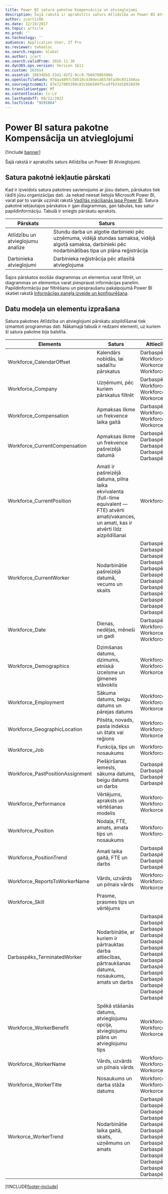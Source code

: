 ```yaml
---
title: Power BI satura pakotne Kompensācija un atvieglojumi
description: Šajā rakstā ir aprakstīts saturs Atlīdzība un Power BI Atvieglojumi.
author: jcart1106
ms.date: 12/19/2017
ms.topic: article
ms.prod: ''
ms.technology: ''
audience: Application User, IT Pro
ms.reviewer: twheeloc
ms.search.region: Global
ms.author: jcart
ms.search.validFrom: 2016-11-30
ms.dyn365.ops.version: Version 1611
ms.custom: 263914
ms.assetid: 18634bb5-3341-42f2-9cc9-7b04708b506b
ms.openlocfilehash: 978aa4897c58518c430decd8570fa30c851349aa
ms.sourcegitcommit: 87e727005399c82cbb6509f5ce9fb33d18928d30
ms.translationtype: MT
ms.contentlocale: lv-LV
ms.lasthandoff: 08/12/2022
ms.locfileid: "9291864"
---
```

# <a name="compensation-and-benefits-power-bi-content"></a>Power BI satura pakotne Kompensācija un atvieglojumi

[!include [banner](../includes/banner.md)]

Šajā rakstā ir aprakstīts saturs Atlīdzība un Power BI Atvieglojumi. 

## <a name="reports-that-are-included-in-the-content-pack"></a>Satura pakotnē iekļautie pārskati
Kad ir izveidots satura pakotnes savienojums ar jūsu datiem, pārskatos tiek rādīti jūsu organizācijas dati. Ja nekad neesat lietojis Microsoft Power BI, varat par to vairāk uzzināt rakstā [Vadītās mācīšanās lapa Power BI](https://powerbi.microsoft.com/guided-learning/?WT.mc_id=PBIService_GetData). Satura pakotnē iekļautajos pārskatos ir gan diagrammas, gan tabulas, kas satur papildinformāciju. Tabulā ir sniegts pārskatu apraksts.

| Pārskats                     | Saturs                                                                                                                              |
|----------------------------|---------------------------------------------------------------------------------------------------------------------------------------|
| Atlīdzību un atvieglojumu analīze | Stundu darba un algotie darbinieki pēc uzņēmuma, vidējā stundas samaksa, vidējā algotā samaksa, darbinieki pēc nodarbinātības tipa un plāna reģistrācija |
| Darbinieka atvieglojumi          | Darbinieka reģistrācija pēc atlasītā atvieglojuma                                                                                               |

Šajos pārskatos esošās diagrammas un elementus varat filtrēt, un diagrammas un elementus varat piespraust informācijas panelim. Papildinformāciju par filtrēšanu un piespraušanu pakalpojumā Power BI skatiet rakstā [Informācijas paneļa izveide un konfigurēšana](https://powerbi.microsoft.com/guided-learning/powerbi-learning-4-2-create-configure-dashboards).

## <a name="understanding-the-data-model-and-entities"></a>Datu modeļa un elementu izprašana
Satura pakotnes Atlīdzība un atvieglojumi pārskatu aizpildīšanai tiek izmantoti programmas dati. Nākamajā tabulā ir redzami elementi, uz kuriem šī satura pakotne bija balstīta.

| Elements                            | Saturs                                                                                                   | Attiecības ar citiem elementiem |
|-----------------------------------|------------------------------------------------------------------------------------------------------------|-----------------------------------|
| Workforce\_CalendarOffset         | Kalendārs nobīdās, lai sadalītu pārskatus                                                                          | Darbaspēks\_PastPositionAssignment, Workforce\_PositionTrend, Workorce\_WorkerTrend, Workforce\_TerminatedWorker |
| Workforce\_Company                | Uzņēmumi, pēc kuriem pārskatus filtrēt                                                                             | Darbaspēks\_CurrentCompensation, Workforce\_CurrentWorker, Workforce\_TerminatedWorker, Workorce\_WorkerTrend |
| Workforce\_Compensation           | Apmaksas likme un frekvence laika gaitā                                                                           | Darbaspēks\_CurrentCompensation, Workforce\_CurrentWorker, Workforce\_TerminatedWorker, Workorce\_WorkerTrend |
| Workforce\_CurrentCompensation    | Apmaksas likme un frekvence pašreizējā datumā                                                              | Darbaspēks\_Uzņēmums, Darbaspēks\_Atlīdzība, Darbaspēks\_Demogrāfiskie dati, Darbaspēks\_Darbs, Darbaspēks\_Amats |
| Workforce\_CurrentPosition        | Amati ir pašreizējā datuma, pilna laika ekvivalenta (full-time equivalent — FTE) atvērti amati/vakances, un amati, kas ir atvērti līdz aizpildīšanai | Workforce\_Job, Workforce\_Position |
| Workforce\_CurrentWorker          | Nodarbinātie pašreizējā datumā, vecums un skaits                                                         | Darbaspēks\_Uzņēmums, Darbaspēks\_Atlīdzība, Darbaspēks\_GeographicLocation, Darbaspēks\_Veiktspēja, Darbaspēks\_WorkerName, Darbaspēks\_ReportsToWorkerName, Darbaspēks\_WorkerTitle, Darbaspēks\_Demogrāfiskie dati, Darbaspēks\_Darbs, Darbaspēks\_Nodarbinātība, Darbaspēks\_Amats, Darbaspēks\_WorkerBenefit |
| Workforce\_Date                   | Dienas, nedēļas, mēneši un gadi                                                                             | Darbaspēks\_PastPositionAssignment, Workforce\_PositionTrend, Workorce\_TerminatedWorker, Workforce\_WorkerTrend |
| Workforce\_Demographics           | Dzimšanas datums, dzimums, etniskā izcelsme un ģimenes stāvoklis                                                   | Workforce\_CurrentWorker, Workforce\_TerminatedWorker, Workorce\_WorkerTrend |
| Workforce\_Employment             | Sākuma datums, beigu datums un pārejas datums                                                                  | Workforce\_CurrentWorker, Workforce\_TerminatedWorker, Workorce\_WorkerTrend |
| Workforce\_GeographicLocation     | Pilsēta, novads, pasta indekss un štats vai reģions                                                           | Workforce\_CurrentWorker, Workforce\_TerminatedWorker, Workorce\_WorkerTrend |
| Workforce\_Job                    | Funkcija, tips un nosaukums                                                                                  | Workforce\_CurrentPosition, Workforce\_CurrentWorker |
| Workforce\_PastPositionAssignment | Piešķiršanas iemesls, sākuma datums, beigu datums un darbs                                                           | Darbaspēks\_CalendarOffset, Darbaspēks\_Datums, Darbaspēks\_Darbs, Darbaspēks\_Amats |
| Workforce\_Performance            | Vērtējums, apraksts un vērtēšanas modelis                                                                      | Workforce\_CurrentWorker, Workforce\_TerminatedWorker, Workorce\_WorkerTrend |
| Workforce\_Position               | Nodaļa, FTE, amats, amata tips un nosaukums                                                        | Workforce\_CurrentPosition, Workforce\_CurrentWorker |
| Workforce\_PositionTrend          | Amati laika gaitā, FTE un darbs                                                                          | Darbaspēks\_CalendarOffset, Darbaspēks\_Datums, Darbaspēks\_Darbs, Darbaspēks\_Amats |
| Workforce\_ReportsToWorkerName    | Vārds, uzvārds un pilnais vārds                                                                       | Workforce\_CurrentWorker, Workforce\_TerminatedWorker, Workorce\_WorkerTrend |
| Workforce\_Skill                  | Prasme, prasmes tips un vērtējums                                                                              | |
| Darbaspēks\_TerminatedWorker       | Nodarbinātie, ar kuriem ir pārtrauktas darba attiecības, pārtraukšanas datums, nosaukums, amats un darbs                                             | Darbaspēks\_Uzņēmums, Darbaspēks\_Atlīdzība, Darbaspēks\_GeographicLocation, Darbaspēks\_Veiktspēja, Darbaspēks\_WorkerName, Darbaspēks\_ReportsToWorkerName, Darbaspēks\_CalendarOffset, Darbaspēks\_Datums, Darbaspēks\_WorkerTitle, Darbaspēks\_Demogrāfiskie dati, Darbaspēks\_Nodarbinātība, Darbaspēks\_Darbs, Darbaspēks\_Amats, Darbaspēks\_WorkerBenefit |
| Workforce\_WorkerBenefit          | Spēkā stāšanās datums, atvieglojumu opcija, atvieglojumu plāns un atvieglojumu tips                                             | Workforce\_CurrentWorker, Workforce\_TerminatedWorker, Workorce\_WorkerTrend |
| Workforce\_WorkerName             | Vārds, uzvārds un pilnais vārds                                                                       | Workforce\_CurrentWorker, Workforce\_TerminatedWorker, Workorce\_WorkerTrend |
| Workforce\_WorkerTitle            | Nosaukums un darba stāža datums                                                                                   | Workforce\_CurrentWorker, Workforce\_TerminatedWorker, Workorce\_WorkerTrend |
| Workorce\_WorkerTrend            | Nodarbinātie laika gaitā, skaits, uzņēmums un amats                                                        | Darbaspēks\_Uzņēmums, Darbaspēks\_Atlīdzība, Darbaspēks\_GeographicLocation, Darbaspēks\_Veiktspēja, Darbaspēks\_WorkerName, Darbaspēks\_ReportsToWorkerName, Darbaspēks\_CalendarOffset, Darbaspēks\_Datums, Darbaspēks\_WorkerTitle, Darbaspēks\_Demogrāfiskie dati, Darbaspēks\_Nodarbinātība, Darbaspēks\_Darbs, Darbaspēks\_WorkerBenefit |


[!INCLUDE[footer-include](../../../includes/footer-banner.md)]
